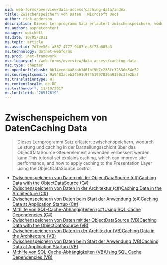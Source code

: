 ```yaml
---
uid: web-forms/overview/data-access/caching-data/index
title: Zwischenspeichern von Daten | Microsoft Docs
author: rick-anderson
description: Dieses Lernprogramm Satz erläutert zwischenspeichern, wodurch Leistung und caching in der Darstellungsschicht über das ObjectDataSource-Steuerelement anwenden verbessert werden kann...
ms.author: aspnetcontent
manager: wpickett
ms.date: 10/05/2011
ms.topic: article
ms.assetid: 7d7ee56c-a867-4777-9407-ec8f73a605a3
ms.technology: dotnet-webforms
ms.prod: .net-framework
msc.legacyurl: /web-forms/overview/data-access/caching-data
msc.type: chapter
ms.openlocfilehash: 0b14ecdd4a8cab1d61bf9b7c238fc32330d54e52
ms.sourcegitcommit: 9a9483aceb34591c97451997036a9120c3fe2baf
ms.translationtype: HT
ms.contentlocale: de-DE
ms.lasthandoff: 11/10/2017
ms.locfileid: "26512619"
---
```

<a name="caching-data"></a><span data-ttu-id="b98a1-103">Zwischenspeichern von Daten</span><span class="sxs-lookup"><span data-stu-id="b98a1-103">Caching Data</span></span>
====================
> <span data-ttu-id="b98a1-104">Dieses Lernprogramm Satz erläutert zwischenspeichern, wodurch Leistung und caching in der Darstellungsschicht über das ObjectDataSource-Steuerelement anwenden verbessert werden kann.</span><span class="sxs-lookup"><span data-stu-id="b98a1-104">This tutorial set explains caching, which can improve site performance, and how to apply caching to the Presentation Layer using the ObjectDataSource control.</span></span>


- [<span data-ttu-id="b98a1-105">Zwischenspeichern von Daten mit der ObjectDataSource (c#)</span><span class="sxs-lookup"><span data-stu-id="b98a1-105">Caching Data with the ObjectDataSource (C#)</span></span>](caching-data-with-the-objectdatasource-cs.md)
- [<span data-ttu-id="b98a1-106">Zwischenspeichern von Daten in der Architektur (c#)</span><span class="sxs-lookup"><span data-stu-id="b98a1-106">Caching Data in the Architecture (C#)</span></span>](caching-data-in-the-architecture-cs.md)
- [<span data-ttu-id="b98a1-107">Zwischenspeichern von Daten beim Start der Anwendung (c#)</span><span class="sxs-lookup"><span data-stu-id="b98a1-107">Caching Data at Application Startup (C#)</span></span>](caching-data-at-application-startup-cs.md)
- [<span data-ttu-id="b98a1-108">Mithilfe von SQL-Cache-Abhängigkeiten (c#)</span><span class="sxs-lookup"><span data-stu-id="b98a1-108">Using SQL Cache Dependencies (C#)</span></span>](using-sql-cache-dependencies-cs.md)
- [<span data-ttu-id="b98a1-109">Zwischenspeichern von Daten mit der ObjectDataSource (VB)</span><span class="sxs-lookup"><span data-stu-id="b98a1-109">Caching Data with the ObjectDataSource (VB)</span></span>](caching-data-with-the-objectdatasource-vb.md)
- [<span data-ttu-id="b98a1-110">Zwischenspeichern von Daten in der Architektur (VB)</span><span class="sxs-lookup"><span data-stu-id="b98a1-110">Caching Data in the Architecture (VB)</span></span>](caching-data-in-the-architecture-vb.md)
- [<span data-ttu-id="b98a1-111">Zwischenspeichern von Daten beim Start der Anwendung (VB)</span><span class="sxs-lookup"><span data-stu-id="b98a1-111">Caching Data at Application Startup (VB)</span></span>](caching-data-at-application-startup-vb.md)
- [<span data-ttu-id="b98a1-112">Mithilfe von SQL-Cache-Abhängigkeiten (VB)</span><span class="sxs-lookup"><span data-stu-id="b98a1-112">Using SQL Cache Dependencies (VB)</span></span>](using-sql-cache-dependencies-vb.md)
